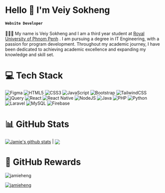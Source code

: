 # Hello 👋  I'm Veiy Sokheng
**`Website Developer`** <br/>
<br/>
👨🏽‍💻 My name is Veiy Sokheng and I am a third year student at [Royal University of Phnom Penh](https://rupp.edu.kh/) . I am pursuing a degree in IT Engineering, with a passion for program development. Throughout my academic journey, I have been dedicated to achieving academic excellence and expanding my knowledge and skill set.



# 💻 Tech Stack
![Figma](https://img.shields.io/badge/figma-%23F24E1E.svg?style=for-the-badge&logo=figma&logoColor=white) ![HTML5](https://img.shields.io/badge/html5-%23E34F26.svg?style=for-the-badge&logo=html5&logoColor=white) ![CSS3](https://img.shields.io/badge/css3-%231572B6.svg?style=for-the-badge&logo=css3&logoColor=white) ![JavaScript](https://img.shields.io/badge/javascript-%23323330.svg?style=for-the-badge&logo=javascript&logoColor=%23F7DF1E) ![Bootstrap](https://img.shields.io/badge/bootstrap-%238511FA.svg?style=for-the-badge&logo=bootstrap&logoColor=white) ![TailwindCSS](https://img.shields.io/badge/tailwindcss-%2338B2AC.svg?style=for-the-badge&logo=tailwind-css&logoColor=white) 
![jQuery](https://img.shields.io/badge/jquery-%230769AD.svg?style=for-the-badge&logo=jquery&logoColor=white) ![React](https://img.shields.io/badge/react-%2320232a.svg?style=for-the-badge&logo=react&logoColor=%2361DAFB)
![React Native](https://img.shields.io/badge/react_native-%2320232a.svg?style=for-the-badge&logo=react&logoColor=%2361DAFB) 
![NodeJS](https://img.shields.io/badge/node.js-6DA55F?style=for-the-badge&logo=node.js&logoColor=white) ![Java](https://img.shields.io/badge/java-%23ED8B00.svg?style=for-the-badge&logo=openjdk&logoColor=white) ![PHP](https://img.shields.io/badge/php-%23777BB4.svg?style=for-the-badge&logo=php&logoColor=white) ![Python](https://img.shields.io/badge/python-3670A0?style=for-the-badge&logo=python&logoColor=ffdd54) ![Laravel](https://img.shields.io/badge/laravel-%23FF2D20.svg?style=for-the-badge&logo=laravel&logoColor=white) ![MySQL](https://img.shields.io/badge/mysql-4479A1.svg?style=for-the-badge&logo=mysql&logoColor=white) ![Firebase](https://img.shields.io/badge/firebase-a08021?style=for-the-badge&logo=firebase&logoColor=ffcd34)

# 📊 GitHub Stats

<a href="https://github.com/jamieheng/github-readme-stats"><img align="center" src="https://github-readme-stats.vercel.app/api?username=jamieheng&show_icons=true&include_all_commits=true&theme=tokyonight&hide_border=true" alt="Jamie's github stats" /></a> | <a href="https://github.com/jamieheng/github-readme-stats"><img align="center" src="https://github-readme-stats.vercel.app/api/top-langs/?username=jamieheng&layout=compact&theme=tokyonight&hide_border=true" /></a> 

# 🥇 GitHub Rewards

<p align="left"> <img src="https://komarev.com/ghpvc/?username=jamieheng&label=Profile%20views&color=0e75b6&style=flat" alt="jamieheng" /> </p>

<p align="left"> <a href="https://github.com/ryo-ma/github-profile-trophy"><img src="https://github-profile-trophy.vercel.app/?username=jamieheng" alt="jamieheng" /></a> </p>
